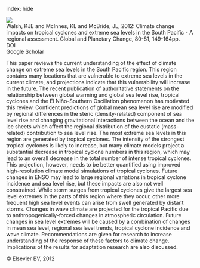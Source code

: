 index: hide

<div class="Citation">
    <div class="Citation-thumb CitationThumb-linked"  data-href="https://doi.org/10.1016/j.gloplacha.2011.10.006">
      <img src="https://static.claimspace.cloud/climate-study-static/refs/thumbs/14/Walsh_et_al_2012-thumb.png" />
    </div>

  <div class="Citation-body">
    <div class="Citation-text">Walsh, KJE and McInnes, KL and McBride, JL, 2012: Climate change impacts on tropical cyclones and extreme sea levels in the South Pacific - A regional assessment. <span class="Article-journal">Global and Planetary Change, </span><span class="Article-volume">80-81, </span>149-164pp.</div>
    <div class="Citation-links">
      <div class="CitationLink" data-href="https://doi.org/10.1016/j.gloplacha.2011.10.006">
        <div class="CitationLink-icon CitationLink-Doi"></div>
        <div class="CitationLink-text">DOI</div>
      </div>
      <div class="CitationLink" data-href="https://scholar.google.com/scholar?q=10.1016/j.gloplacha.2011.10.006">
        <div class="CitationLink-icon CitationLink-Scholar"></div>
        <div class="CitationLink-text">Google Scholar</div>
      </div>
    </div>
  </div>
</div>

This paper reviews the current understanding of the effect of climate change on extreme sea levels in the South Pacific region. This region contains many locations that are vulnerable to extreme sea levels in the current climate, and projections indicate that this vulnerability will increase in the future. The recent publication of authoritative statements on the relationship between global warming and global sea level rise, tropical cyclones and the El Niño-Southern Oscillation phenomenon has motivated this review. Confident predictions of global mean sea level rise are modified by regional differences in the steric (density-related) component of sea level rise and changing gravitational interactions between the ocean and the ice sheets which affect the regional distribution of the eustatic (mass-related) contribution to sea level rise. The most extreme sea levels in this region are generated by tropical cyclones. The intensity of the strongest tropical cyclones is likely to increase, but many climate models project a substantial decrease in tropical cyclone numbers in this region, which may lead to an overall decrease in the total number of intense tropical cyclones. This projection, however, needs to be better quantified using improved high-resolution climate model simulations of tropical cyclones. Future changes in ENSO may lead to large regional variations in tropical cyclone incidence and sea level rise, but these impacts are also not well constrained. While storm surges from tropical cyclones give the largest sea level extremes in the parts of this region where they occur, other more frequent high sea level events can arise from swell generated by distant storms. Changes in wave climate are projected for the tropical Pacific due to anthropogenically-forced changes in atmospheric circulation. Future changes in sea level extremes will be caused by a combination of changes in mean sea level, regional sea level trends, tropical cyclone incidence and wave climate. Recommendations are given for research to increase understanding of the response of these factors to climate change. Implications of the results for adaptation research are also discussed.

<div class="Citation-copy">
&copy; Elsevier BV, 2012
</div>